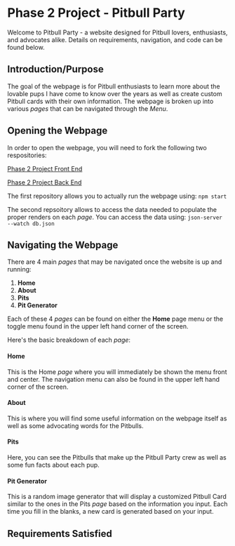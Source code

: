 # Phase 2 Project - Pitbull Party

Welcome to Pitbull Party - a website designed for Pitbull lovers, enthusiasts, and advocates alike. Details on requirements, navigation, and code can be found below.

## Introduction/Purpose

The goal of the webpage is for Pitbull enthusiasts to learn more about the lovable pups I have come to know over the years as well as create custom Pitbull cards with their own information. The webpage is broken up into various *pages* that can be navigated through the *Menu*.

## Opening the Webpage

In order to open the webpage, you will need to fork the following two respositories:

[Phase 2 Project Front End](https://github.com/Jazper55555/phase-2-project)

[Phase 2 Project Back End](https://github.com/Jazper55555/json-server-template)

The first repository allows you to actually run the webpage using:
`npm start`

The second repsoitory allows to access the data needed to populate the proper renders on each *page*. You can access the data using:
`json-server --watch db.json`

## Navigating the Webpage

There are 4 main *pages* that may be navigated once the website is up and running:

1. **Home**
2. **About**
3. **Pits**
4. **Pit Generator**

Each of these 4 *pages* can be found on either the **Home** page menu or the toggle menu found in the upper left hand corner of the screen.

Here's the basic breakdown of each *page*:

#### Home
This is the Home *page* where you will immediately be shown the menu front and center. The navigation menu can also be found in the upper left hand corner of the screen.

#### About
This is where you will find some useful information on the webpage itself as well as some advocating words for the Pitbulls.

#### Pits
Here, you can see the Pitbulls that make up the Pitbull Party crew as well as some fun facts about each pup.

#### Pit Generator
This is a random image generator that will display a customized Pitbull Card similar to the ones in the Pits *page* based on the information you input. Each time you fill in the blanks, a new card is generated based on your input.

## Requirements Satisfied

